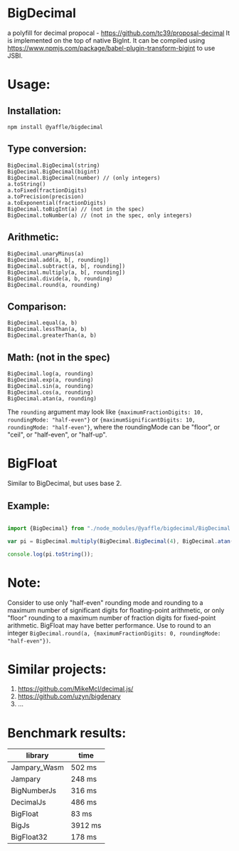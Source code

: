 # BigDecimal
a polyfill for decimal propocal - https://github.com/tc39/proposal-decimal
It is implemented on the top of native BigInt.
It can be compiled using https://www.npmjs.com/package/babel-plugin-transform-bigint to use JSBI.

# Usage:

## Installation:
`npm install @yaffle/bigdecimal`

## Type conversion:

    BigDecimal.BigDecimal(string)
    BigDecimal.BigDecimal(bigint)
    BigDecimal.BigDecimal(number) // (only integers)
    a.toString()
    a.toFixed(fractionDigits)
    a.toPrecision(precision)
    a.toExponential(fractionDigits)
    BigDecimal.toBigInt(a) // (not in the spec)
    BigDecimal.toNumber(a) // (not in the spec, only integers)


## Arithmetic:

    BigDecimal.unaryMinus(a)
    BigDecimal.add(a, b[, rounding])
    BigDecimal.subtract(a, b[, rounding])
    BigDecimal.multiply(a, b[, rounding])
    BigDecimal.divide(a, b, rounding)
    BigDecimal.round(a, rounding)

## Comparison:

    BigDecimal.equal(a, b)
    BigDecimal.lessThan(a, b)
    BigDecimal.greaterThan(a, b)

## Math: (not in the spec)

    BigDecimal.log(a, rounding)
    BigDecimal.exp(a, rounding)
    BigDecimal.sin(a, rounding)
    BigDecimal.cos(a, rounding)
    BigDecimal.atan(a, rounding)

The `rounding` argument may look like `{maximumFractionDigits: 10, roundingMode: "half-even"}` or `{maximumSignificantDigits: 10, roundingMode: "half-even"}`, where the roundingMode can be "floor", or "ceil", or "half-even", or "half-up".

# BigFloat
Similar to BigDecimal, but uses base 2.

## Example:
```javascript

import {BigDecimal} from "./node_modules/@yaffle/bigdecimal/BigDecimal.js";

var pi = BigDecimal.multiply(BigDecimal.BigDecimal(4), BigDecimal.atan(BigDecimal.BigDecimal(1), {maximumSignificantDigits: 1000, roundingMode: "half-even"}));

console.log(pi.toString());

```

# Note:
Consider to use only "half-even" rounding mode and rounding to a maximum number of significant digits for floating-point arithmetic,
or only "floor" rounding to a maximum number of fraction digits for fixed-point arithmetic.
BigFloat may have better performance.
Use to round to an integer `BigDecimal.round(a, {maximumFractionDigits: 0, roundingMode: "half-even"})`.


# Similar projects:
1. https://github.com/MikeMcl/decimal.js/
2. https://github.com/uzyn/bigdenary
3. ...

# Benchmark results:
| library      | time    |
|--------------|---------|
| Jampary_Wasm | 502 ms  |
| Jampary      | 248 ms  |
| BigNumberJs  | 316 ms  |
| DecimalJs    | 486 ms  |
| BigFloat     | 83 ms   |
| BigJs        | 3912 ms |
| BigFloat32   | 178 ms  |
